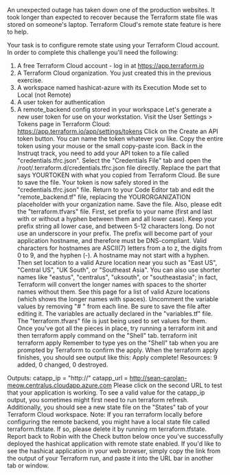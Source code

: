 An unexpected outage has taken down one of the production websites. It took longer than expected to recover because the Terraform state file was stored on someone's laptop. Terraform Cloud's remote state feature is here to help.

Your task is to configure remote state using your Terraform Cloud account. In order to complete this challenge you'll need the following:
1.	A free Terraform Cloud account - log in at https://app.terraform.io
2.	A Terraform Cloud organization. You just created this in the previous exercise.
3.	A workspace named hashicat-azure with its Execution Mode set to Local (not Remote)
4.	A user token for authentication
5.	A remote_backend config stored in your workspace
Let's generate a new user token for use on your workstation. Visit the User Settings > Tokens page in Terraform Cloud:
https://app.terraform.io/app/settings/tokens
Click on the Create an API token button. You can name the token whatever you like. Copy the entire token using your mouse or the small copy-paste icon.
Back in the Instruqt track, you need to add your API token to a file called "credentials.tfrc.json". Select the "Credentials File" tab and open the /root/.terraform.d/credentials.tfrc.json file directly.
Replace the part that says YOURTOKEN with what you copied from Terraform Cloud. Be sure to save the file.
Your token is now safely stored in the "credentials.tfrc.json" file.
Return to your Code Editor tab and edit the "remote_backend.tf" file, replacing the YOURORGANIZATION placeholder with your organization name. Save the file.
Also, please edit the "terraform.tfvars" file.
First, set prefix to your name (first and last with or without a hyphen between them and all lower case).
Keep your prefix string all lower case, and between 5-12 characters long. Do not use an underscore in your prefix.
The prefix will become part of your application hostname, and therefore must be DNS-compliant. Valid characters for hostnames are ASCII(7) letters from a to z, the digits from 0 to 9, and the hyphen (-). A hostname may not start with a hyphen.
Then set location to a valid Azure location near you such as "East US", "Central US", "UK South", or "Southeast Asia". You can also use shorter names like "eastus", "centralus", "uksouth", or "southeastasia"; in fact, Terraform will convert the longer names with spaces to the shorter names without them.
See this page for a list of valid Azure locations (which shows the longer names with spaces).
Uncomment the variable values by removing "# " from each line. Be sure to save the file after editing it.
The variables are actually declared in the "variables.tf" file. The "terraform.tfvars" file is just being used to set values for them.
Once you've got all the pieces in place, try running a terraform init and then terraform apply command on the "Shell" tab.
terraform init
terraform apply
Remember to type yes on the "Shell" tab when you are prompted by Terraform to confirm the apply.
When the terraform apply finishes, you should see output like this:
Apply complete! Resources: 9 added, 0 changed, 0 destroyed.

Outputs:
catapp_ip = "http://"
catapp_url = http://sean-carolan-meow.centralus.cloudapp.azure.com
Please click on the second URL to test that your application is working.
To see a valid value for the catapp_ip output, you sometimes might first need to run terraform refresh.
Additionally, you should see a new state file on the "States" tab of your Terraform Cloud workspace.
Note: If you ran terraform locally before configuring the remote backend, you might have a local state file called terraform.tfstate. If so, please delete it by running rm terraform.tfstate.
Report back to Robin with the Check button below once you've successfully deployed the hashicat application with remote state enabled.
If you'd like to see the hashicat application in your web browser, simply copy the link from the output of your Terraform run, and paste it into the URL bar in another tab or window.
